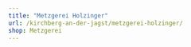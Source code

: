 ```yaml
---
title: "Metzgerei Holzinger"
url: /kirchberg-an-der-jagst/metzgerei-holzinger/
shop: Metzgerei
---
```

